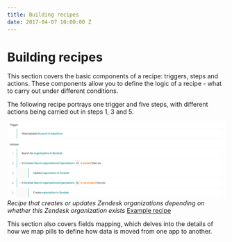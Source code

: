 ```yaml
---
title: Building recipes
date: 2017-04-07 10:00:00 Z
---
```


# Building recipes
This section covers the basic components of a recipe: triggers, steps and actions. These components allow you to define the logic of a recipe - what to carry out under different conditions.

The following recipe portrays one trigger and five steps, with different actions being carried out in steps 1, 3 and 5.

![Conditional step examples](/assets/images/recipes/building-recipes/conditional_step_examples.png)
*Recipe that creates or updates Zendesk organizations depending on whether this Zendesk organization exists* [Example recipe](https://www.workato.com/recipes/480358)

This section also covers fields mapping, which delves into the details of how we map pills to define how data is moved from one app to another.